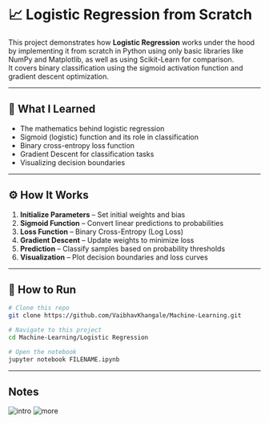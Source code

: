 # 📈 Logistic Regression from Scratch

This project demonstrates how **Logistic Regression** works under the hood by implementing it from scratch in Python using only basic libraries like NumPy and Matplotlib, as well as using Scikit-Learn for comparison.  
It covers binary classification using the sigmoid activation function and gradient descent optimization.

---

## 🧠 What I Learned

- The mathematics behind logistic regression  
- Sigmoid (logistic) function and its role in classification  
- Binary cross-entropy loss function  
- Gradient Descent for classification tasks  
- Visualizing decision boundaries  

---

## ⚙️ How It Works

1. **Initialize Parameters** – Set initial weights and bias  
2. **Sigmoid Function** – Convert linear predictions to probabilities  
3. **Loss Function** – Binary Cross-Entropy (Log Loss)  
4. **Gradient Descent** – Update weights to minimize loss  
5. **Prediction** – Classify samples based on probability thresholds  
6. **Visualization** – Plot decision boundaries and loss curves  

---

## 📌 How to Run

```bash
# Clone this repo
git clone https://github.com/VaibhavKhangale/Machine-Learning.git

# Navigate to this project
cd Machine-Learning/Logistic Regression

# Open the notebook
jupyter notebook FILENAME.ipynb
```

---

## Notes

![intro](../media/IMG_20250810_000725)
![more](../media/IMG_20250810_000647)
